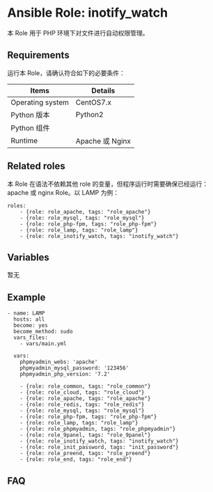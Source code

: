 Ansible Role: inotify_watch
=========

本 Role 用于 PHP 环境下对文件进行自动权限管理。
## Requirements

运行本 Role，请确认符合如下的必要条件：

| **Items**      | **Details** |
| ------------------| ------------------|
| Operating system | CentOS7.x |
| Python 版本 | Python2  |
| Python 组件 |    |
| Runtime |  Apache 或 Nginx|


## Related roles

本 Role 在语法不依赖其他 role 的变量，但程序运行时需要确保已经运行： apache 或 nginx Role。以 LAMP 为例：

```
roles:
    - {role: role_apache, tags: "role_apache"}
    - {role: role_mysql, tags: "role_mysql"}
    - {role: role_php-fpm, tags: "role_php-fpm"}
    - {role: role_lamp, tags: "role_lamp"}
    - {role: role_inotify_watch, tags: "inotify_watch"}
```


## Variables

暂无

## Example

```
- name: LAMP
  hosts: all
  become: yes
  become_method: sudo 
  vars_files:
    - vars/main.yml 
  
  vars:
    phpmyadmin_webs: 'apache'
    phpmyadmin_mysql_password: '123456'
    phpmyadmin_php_version: '7.2'

    - {role: role_common, tags: "role_common"}
    - {role: role_cloud, tags: "role_cloud"}
    - {role: role_apache, tags: "role_apache"}
    - {role: role_redis, tags: "role_redis"}
    - {role: role_mysql, tags: "role_mysql"}
    - {role: role_php-fpm, tags: "role_php-fpm"}
    - {role: role_lamp, tags: "role_lamp"}
    - {role: role_phpmyadmin, tags: "role_phpmyadmin"}
    - {role: role_9panel, tags: "role_9panel"}
    - {role: role_inotify_watch, tags: "inotify_watch"}
    - {role: role_init_password, tags: "init_password"}
    - {role: role_preend, tags: "role_preend"}
    - {role: role_end, tags: "role_end"}
```

## FAQ
